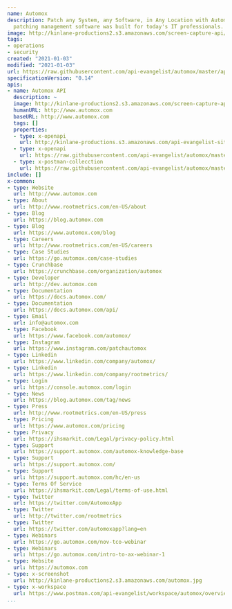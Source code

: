 ```yaml
---
name: Automox
description: Patch any System, any Software, in Any Location with Automox. Our cloud-based
  patching management software was built for today's IT professionals.
image: http://kinlane-productions2.s3.amazonaws.com/screen-capture-api/28761-docs-automox-com.jpg
tags:
- operations
- security
created: "2021-01-03"
modified: "2021-01-03"
url: https://raw.githubusercontent.com/api-evangelist/automox/master/apis.json
specificationVersion: "0.14"
apis:
- name: Automox API
  description: ~
  image: http://kinlane-productions2.s3.amazonaws.com/screen-capture-api/28761-docs-automox-com.jpg
  humanURL: http://www.automox.com
  baseURL: http://www.automox.com
  tags: []
  properties:
  - type: x-openapi
    url: http://kinlane-productions.s3.amazonaws.com/api-evangelist-site/company/openapis/automox-api.json
  - type: x-openapi
    url: https://raw.githubusercontent.com/api-evangelist/automox/master/automox-api-openapi.json
  - type: x-postman-collecction
    url: https://raw.githubusercontent.com/api-evangelist/automox/master/automox-api-postman-collection.json
include: []
x-common:
- type: Website
  url: http://www.automox.com
- type: About
  url: http://www.rootmetrics.com/en-US/about
- type: Blog
  url: https://blog.automox.com
- type: Blog
  url: https://www.automox.com/blog
- type: Careers
  url: http://www.rootmetrics.com/en-US/careers
- type: Case Studies
  url: https://go.automox.com/case-studies
- type: Crunchbase
  url: https://crunchbase.com/organization/automox
- type: Developer
  url: http://dev.automox.com
- type: Documentation
  url: https://docs.automox.com/
- type: Documentation
  url: https://docs.automox.com/api/
- type: Email
  url: info@automox.com
- type: Facebook
  url: https://www.facebook.com/automox/
- type: Instagram
  url: https://www.instagram.com/patchautomox
- type: Linkedin
  url: https://www.linkedin.com/company/automox/
- type: Linkedin
  url: https://www.linkedin.com/company/rootmetrics/
- type: Login
  url: https://console.automox.com/login
- type: News
  url: https://blog.automox.com/tag/news
- type: Press
  url: http://www.rootmetrics.com/en-US/press
- type: Pricing
  url: https://www.automox.com/pricing
- type: Privacy
  url: https://ihsmarkit.com/Legal/privacy-policy.html
- type: Support
  url: https://support.automox.com/automox-knowledge-base
- type: Support
  url: https://support.automox.com/
- type: Support
  url: https://support.automox.com/hc/en-us
- type: Terms Of Service
  url: https://ihsmarkit.com/Legal/terms-of-use.html
- type: Twitter
  url: https://twitter.com/AutomoxApp
- type: Twitter
  url: http://twitter.com/rootmetrics
- type: Twitter
  url: https://twitter.com/automoxapp?lang=en
- type: Webinars
  url: https://go.automox.com/nov-tco-webinar
- type: Webinars
  url: https://go.automox.com/intro-to-ax-webinar-1
- type: Website
  url: https://automox.com
- type: x-screenshot
  url: http://kinlane-productions2.s3.amazonaws.com/automox.jpg
- type: x-workspace
  url: https://www.postman.com/api-evangelist/workspace/automox/overview
...
```

